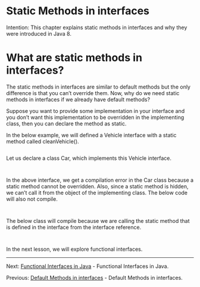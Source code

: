 # Static Methods in interfaces

Intention: This chapter explains static methods in interfaces and why they were introduced in Java 8.

# What are static methods in interfaces?

The static methods in interfaces are similar to default methods but the only difference is that you can’t override them. 
Now, why do we need static methods in interfaces if we already have default methods?

Suppose you want to provide some implementation in your interface and you don’t want this implementation to be overridden 
in the implementing class, then you can declare the method as static.

In the below example, we will defined a Vehicle interface with a static method called cleanVehicle().

```java

```

Let us declare a class Car, which implements this Vehicle interface.

```java

```

```java

```

In the above interface, we get a compilation error in the Car class because a static method cannot be overridden. 
Also, since a static method is hidden, we can’t call it from the object of the implementing class. 
The below code will also not compile.

```java

```

```java

```

The below class will compile because we are calling the static method that is defined in the interface from the 
interface reference.

```java

```

```java

```

In the next lesson, we will explore functional interfaces.

<hr>

Next: [Functional Interfaces in Java](chapter_27.md "Functional Interfaces in Java") -
Functional Interfaces in Java.

Previous: [Default Methods in interfaces](chapter_25.md "Default Methods in interfaces") -
Default Methods in interfaces.